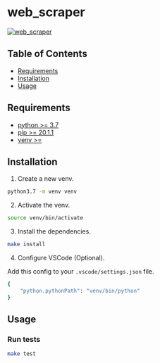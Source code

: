 # web_scraper

[![web_scraper](https://circleci.com/gh/jessicauk/web_scraper.svg?style=svg)](https://circleci.com/gh/jessicauk/web_scraper/)

## Table of Contents

- [Requirements](#requirements)
- [Installation](#installation)
- [Usage](#usage)

## Requirements

- [python >= 3.7](https://www.python.org/downloads/)
- [pip >= 20.1.1](https://pip.pypa.io/en/stable/installing/)
- [venv >= ](https://docs.python.org/3/library/venv.html)

## Installation

1. Create a new venv.

```sh
python3.7 -m venv venv
```

2. Activate the venv.

```sh
source venv/bin/activate
```

3. Install the dependencies.

```sh
make install
```

4. Configure VSCode (Optional).

Add this config to your `.vscode/settings.json` file.

```sh
{
    "python.pythonPath": "venv/bin/python"
}
```

## Usage

### Run tests

```sh
make test
```
